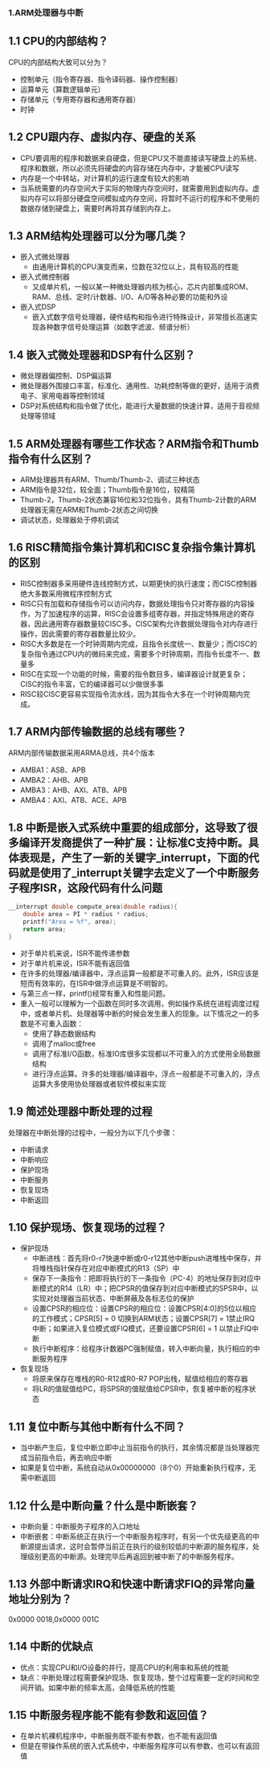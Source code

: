 ### 1.ARM处理器与中断

## 1.1 CPU的内部结构？
CPU的内部结构大致可以分为？
- 控制单元（指令寄存器、指令译码器、操作控制器）
- 运算单元（算数逻辑单元）
- 存储单元（专用寄存器和通用寄存器）
- 时钟

## 1.2 CPU跟内存、虚拟内存、硬盘的关系
- CPU要调用的程序和数据来自硬盘，但是CPU又不能直接读写硬盘上的系统、程序和数据，所以必须先将硬盘的内容存储在内存中，才能被CPU读写
- 内存是一个中转站，对计算机的运行速度有较大的影响
- 当系统需要的内存空间大于实际的物理内存空间时，就需要用到虚拟内存。虚拟内存可以将部分硬盘空间模拟成内存空间，将暂时不运行的程序和不使用的数据存储到硬盘上，需要时再将其存储到内存上。

## 1.3 ARM结构处理器可以分为哪几类？

- 嵌入式微处理器
	- 由通用计算机的CPU演变而来，位数在32位以上，具有较高的性能
- 嵌入式微控制器
	- 又成单片机，一般以某一种微处理器内核为核心，芯片内部集成ROM、RAM、总线、定时/计数器、I/O、A/D等各种必要的功能和外设
- 嵌入式DSP
	- 嵌入式数字信号处理器，硬件结构和指令进行特殊设计，非常擅长高速实现各种数字信号处理运算（如数字滤波、频谱分析）

## 1.4 嵌入式微处理器和DSP有什么区别？

- 微处理器偏控制、DSP偏运算
- 微处理器外围接口丰富，标准化、通用性、功耗控制等做的更好，适用于消费电子、家用电器等控制领域
- DSP对系统结构和指令做了优化，能进行大量数据的快速计算，适用于音视频处理等领域

## 1.5 ARM处理器有哪些工作状态？ARM指令和Thumb指令有什么区别？
- ARM处理器共有ARM、Thumb/Thumb-2、调试三种状态
- ARM指令是32位，较全面；Thumb指令是16位，较精简
- Thumb-2，Thumb-2状态兼容16位和32位指令，具有Thumb-2计数的ARM处理器无需在ARM和Thumb-2状态之间切换
- 调试状态，处理器处于停机调试

## 1.6 RISC精简指令集计算机和CISC复杂指令集计算机的区别
- RISC控制器多采用硬件连线控制方式，以期更快的执行速度；而CISC控制器绝大多数采用微程序控制方式
- RISC只有加载和存储指令可以访问内存，数据处理指令只对寄存器的内容操作，为了加速程序的运算，RISC会设置多组寄存器，并指定特殊用途的寄存器，因此通用寄存器数量较CISC多。CISC架构允许数据处理指令对内存进行操作，因此需要的寄存器数量比较少。
- RISC大多数是在一个时钟周期内完成，且指令长度统一、数量少；而CISC的复杂指令通过CPU内的微码来完成，需要多个时钟周期，而指令长度不一、数量多
- RISC在实现一个功能的时候，需要的指令数目多，编译器设计就更复杂；CISC的指令丰富，它的编译器可以少做很多事
- RISC较CISC更容易实现指令流水线，因为其指令大多在一个时钟周期内完成。

## 1.7 ARM内部传输数据的总线有哪些？
ARM内部传输数据采用ARMA总线，共4个版本
- AMBA1：ASB、APB
- AMBA2：AHB、APB
- AMBA3：AHB、AXI、ATB、APB
- AMBA4：AXI、ATB、ACE、APB

## 1.8 中断是嵌入式系统中重要的组成部分，这导致了很多编译开发商提供了一种扩展：让标准C支持中断。具体表现是，产生了一新的关键字_interrupt，下面的代码就是使用了_interrupt关键字去定义了一个中断服务子程序ISR，这段代码有什么问题
```c
__interrupt double compute_area(double radius){
	double area = PI * radius * radius;
	printf("Area = %f", area);
	return area;
}
```

- 对于单片机来说，ISR不能传递参数
- 对于单片机来说，ISR不能有返回值
- 在许多的处理器/编译器中，浮点运算一般都是不可重入的。此外，ISR应该是短而有效率的，在ISR中做浮点运算是不明智的。
- 与第三点一样，printf()经常有重入和性能问题。
- 重入一般可以理解为一个函数在同时多次调用，例如操作系统在进程调度过程中，或者单片机、处理器等中断的时候会发生重入的现象。以下情况之一的多数是不可重入函数：
	- 使用了静态数据结构
	- 调用了malloc或free
	- 调用了标准I/O函数，标准IO库很多实现都以不可重入的方式使用全局数据结构
	- 进行浮点运算。许多的处理器/编译器中，浮点一般都是不可重入的，浮点运算大多使用协处理器或者软件模拟来实现

## 1.9 简述处理器中断处理的过程

处理器在中断处理的过程中，一般分为以下几个步骤：
- 中断请求
- 中断响应
- 保护现场
- 中断服务
- 恢复现场
- 中断返回

## 1.10 保护现场、恢复现场的过程？

- 保护现场
	- 中断进栈：首先将r0-r7快速中断或r0-r12其他中断push进堆栈中保存，并将堆栈指针保存在对应中断模式的R13（SP）中
	- 保存下一条指令：把即将执行的下一条指令（PC-4）的地址保存到对应中断模式的R14（LR）中；把CPSR的值保存到对应中断模式的SPSR中，以实现对处理器当前状态、中断屏蔽及各标志位的保护
	- 设置CPSR的相应位：设置CPSR的相应位：设置CPSR[4:0]的5位以相应的工作模式；CPSR[5] = 0 切换到ARM状态；设置CPSR[7] = 1禁止IRQ中断；如果进入复位模式或FIQ模式，还要设置CPSR[6] = 1 以禁止FIQ中断
	- 执行中断程序：给程序计数器PC强制赋值，转入中断向量，执行相应的中断服务程序
- 恢复现场
	- 将原来保存在堆栈的R0-R12或R0-R7 POP出栈，赋值给相应的寄存器
	- 将LR的值赋值给PC，将SPSR的值赋值给CPSR中，恢复被中断的程序状态

## 1.11 复位中断与其他中断有什么不同？

- 当中断产生后，复位中断立即中止当前指令的执行，其余情况都是当处理器完成当前指令后，再去响应中断
- 如果是复位中断，系统自动从0x00000000（8个0）开始重新执行程序，无需中断返回

## 1.12 什么是中断向量？什么是中断嵌套？
- 中断向量：中断服务子程序的入口地址
- 中断嵌套：中断系统正在执行一个中断服务程序时，有另一个优先级更高的中断源提出请求，这时会暂停当前正在执行的级别较低的中断源的服务程序，处理级别更高的中断源。处理完毕后再返回到被中断了的中断服务程序。

## 1.13 外部中断请求IRQ和快速中断请求FIQ的异常向量地址分别为？


0x0000 0018,0x0000 001C

## 1.14 中断的优缺点

- 优点：实现CPU和I/O设备的并行，提高CPU的利用率和系统的性能
- 缺点：中断处理过程需要保护现场、恢复现场，整个过程需要一定的时间和空间开销。如果中断的频率太高，会降低系统的性能

## 1.15 中断服务程序能不能有参数和返回值？

- 在单片机裸机程序中，中断服务既不能有参数，也不能有返回值
- 但是在带操作系统的嵌入式系统中，中断服务程序可以有参数，也可以有返回值
